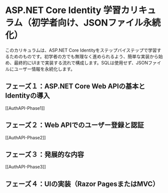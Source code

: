 # ASP.NET Core Identity 学習カリキュラム（初学者向け、JSONファイル永続化）

このカリキュラムは、ASP.NET Core Identityをステップバイステップで学習するためのものです。初学者の方でも無理なく進められるよう、簡単な実装から始め、最終的にUIまで実装する流れで構成します。SQLは使用せず、JSONファイルにユーザー情報を永続化します。

## フェーズ１：ASP.NET Core Web APIの基本とIdentityの導入
[[AuthAPI-Phase1]]

## フェーズ２：Web APIでのユーザー登録と認証
[[AuthAPI-Phase2]]

## フェーズ３：発展的な内容
[[AuthAPI-Phase3]]

## フェーズ４：UIの実装（Razor PagesまたはMVC）
